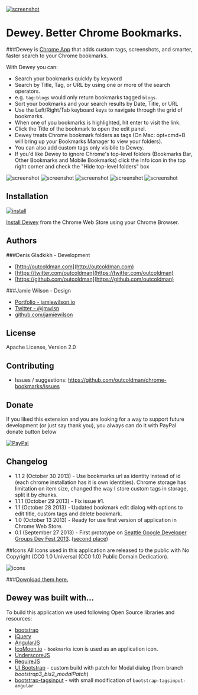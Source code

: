 [![screenshot](http://drrop.it/files/52ecb39edc7b8.jpg)](https://chrome.google.com/webstore/detail/bookmarks/aahpfefkmihhdabllidnlipghcjgpkdm)

# Dewey. Better Chrome Bookmarks.

###Dewey is [Chrome App](https://chrome.google.com/webstore/detail/bookmarks/aahpfefkmihhdabllidnlipghcjgpkdm) that adds custom tags, screenshots, and smarter, faster search to your Chrome bookmarks.

With Dewey you can:

- Search your bookmarks quickly by keyword
- Search by Title, Tag, or URL by using one or more of the search operators. 
- e.g. `tag:blogs` would only return bookmarks tagged `blogs`.
- Sort your bookmarks and your search results by Date, Title, or URL
- Use the Left/Right/Tab keyboard keys to navigate through the grid of bookmarks.
- When one of you bookmarks is highlighted, hit enter to visit the link.
- Click the Title of the bookmark to open the edit panel.
- Dewey treats Chrome bookmark folders as tags (On Mac: opt+cmd+B will bring up your Bookmarks Manager to view your folders).
- You can also add custom tags only visibile to Dewey.
- If you'd like Dewey to ignore Chrome's top-level folders (Bookmarks Bar, Other Bookmarks and Mobile Bookmarks) click the Info icon in the top right corner and check the "Hide top-level folders" box


![screenshot](http://drrop.it/files/52ecb39edc982.jpg)
![screenshot](http://drrop.it/files/52ecb39edcab5.jpg)
![screenshot](http://drrop.it/files/52ecb39edcbc1.jpg)
![screenshot](http://drrop.it/files/52ecb39edccbf.jpg)
![screenshot](http://drrop.it/files/52ecb39edcecf.jpg)

## Installation

[![install](http://drrop.it/files/52ecb39eda9f6.png)](https://chrome.google.com/webstore/detail/bookmarks/aahpfefkmihhdabllidnlipghcjgpkdm)

[Install Dewey](https://chrome.google.com/webstore/detail/bookmarks/aahpfefkmihhdabllidnlipghcjgpkdm) from the Chrome Web Store using your Chrome Browser.

## Authors
###Denis Gladkikh - Development

- [http://outcoldman.com](http://outcoldman.com)
- [https://twitter.com/outcoldman](https://twitter.com/outcoldman)
- [https://github.com/outcoldman](https://github.com/outcoldman)

###Jamie Wilson - Design

- [Portfolio - jamiewilson.io](http://jamiewilson.io)
- [Twitter - @jmwlsn](https://twitter.com/jmwsln)
- [github.com/jamiewilson](https://github.com/jamiewilson)

## License
  Apache License, Version 2.0

## Contributing
- Issues / suggestions: https://github.com/outcoldman/chrome-bookmarks/issues

## Donate
If you liked this extension and you are looking for a way to support future development (or just say thank you), you always can do it with PayPal donate button below

[![PayPal](https://www.paypalobjects.com/en_US/i/btn/btn_donate_LG.gif "PayPal Donation")](https://www.paypal.com/cgi-bin/webscr?cmd=_donations&business=outcoldman%40gmail%2ecom&lc=US&item_name=Donation%20for%20supporting%20bookmarks%20application&currency_code=USD&bn=PP%2dDonationsBF%3abtn_donate_LG%2egif%3aNonHosted)

## Changelog
- 1.1.2 (October 30 2013) - Use bookmarks url as identity instead of id (each chrome installation has it is own identities). Chrome storage has limitation on item size, changed the way I store custom tags in storage, split it by chunks.
- 1.1.1 (October 29 2013) - Fix issue #1.
- 1.1 (October 28 2013) - Updated bookmark edit dialog with options to edit title, custom tags and delete bookmark.
- 1.0 (October 13 2013) - Ready for use first version of application in Chrome Web Store.
- 0.1 (September 27 2013) - First prototype on [Seattle Google Developer Groups Dev Fest 2013](http://www.meetup.com/seattle-gdg/events/125948972/). ([second place](http://www.flickr.com/photos/pahphotos/10015447933/))

##Icons
All icons used in this application are released to the public with No Copyright (CC0 1.0 Universal (CC0 1.0) Public Domain Dedication).

![icons](https://raw.github.com/outcoldman/chrome-bookmarks/dev/webstore/icons.png)

###[Download them here.](link.com)

## Dewey was built with…
To build this application we used following Open Source libraries and resources:

- [bootstrap](http://getbootstrap.com/)
- [jQuery](https://jquery.org)
- [AngularJS](http://angularjs.org/)
- [IcoMoon.io](http://icomoon.io/) - `bookmarks` icon is used as an application icon.
- [UnderscoreJS](http://underscorejs.org/)
- [RequireJS](http://requirejs.org/)
- [UI Bootstrap](http://angular-ui.github.io/bootstrap/) - custom build with patch for Modal dialog (from branch _bootstrap3_bis2_modalPatch_)
- [bootstrap-tagsinput](http://timschlechter.github.io/bootstrap-tagsinput/examples/bootstrap3/) - with small modification of `bootstrap-tagsinput-angular`

